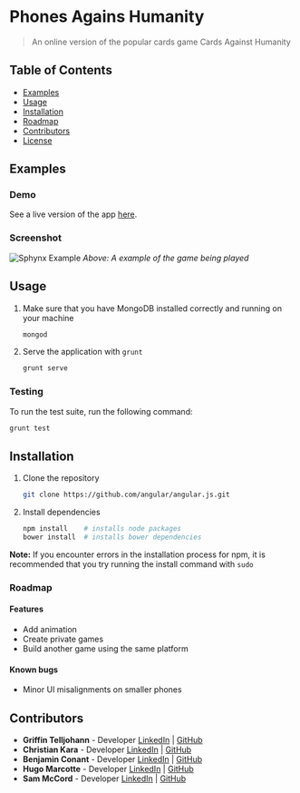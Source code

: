 # Phones Agains Humanity
> An online version of the popular cards game Cards Against Humanity

## Table of Contents

- [Examples](#Examples)
- [Usage](#usage)
- [Installation](#installation)
- [Roadmap](#roadmap)
- [Contributors](#contributors)
- [License](#license)

## Examples
### Demo
See a live version of the app [here](http://boardgamehub.herokuapp.com).

### Screenshot

![Sphynx Example](.....gif)
_Above: A example of the game being played_

## Usage

1.  Make sure that you have MongoDB installed correctly and running on your machine

    ```bash
    mongod
    ```
  
2. Serve the application with `grunt`

    ```bash
    grunt serve
    ```

### Testing
To run the test suite, run the following command:

```bash
grunt test
```

## Installation

1. Clone the repository

	```bash
	git clone https://github.com/angular/angular.js.git
	```
2.	Install dependencies

	```bash
	npm install    # installs node packages
	bower install  # installs bower dependencies
	```
__Note:__ If you encounter errors in the installation process for npm, it is recommended that you try running the install command with `sudo`

### Roadmap

#### Features

-	Add animation
-	Create private games
-	Build another game using the same platform

#### Known bugs

- Minor UI misalignments on smaller phones

## Contributors
* __Griffin Telljohann__ - Developer [LinkedIn](https://www.linkedin.com/in/gtelljohann) | [GitHub](https://github.com/gtelljohann)
* __Christian Kara__ - Developer [LinkedIn](www.linkedin.com/in/christiankara) | [GitHub](https://github.com/Cifer9)
* __Benjamin Conant__ - Developer [LinkedIn](www.linkedin.com/in/benjaminconant) | [GitHub](https://github.com/BenjaminConant)
* __Hugo Marcotte__ - Developer [LinkedIn](www.linkedin.com/in/hugomarcotte) | [GitHub](https://github.com/hugomarcotte)
* __Sam McCord__ - Developer [LinkedIn](www.linkedin.com/in/samuelmccord) | [GitHub](https://github.com/sammccord)
